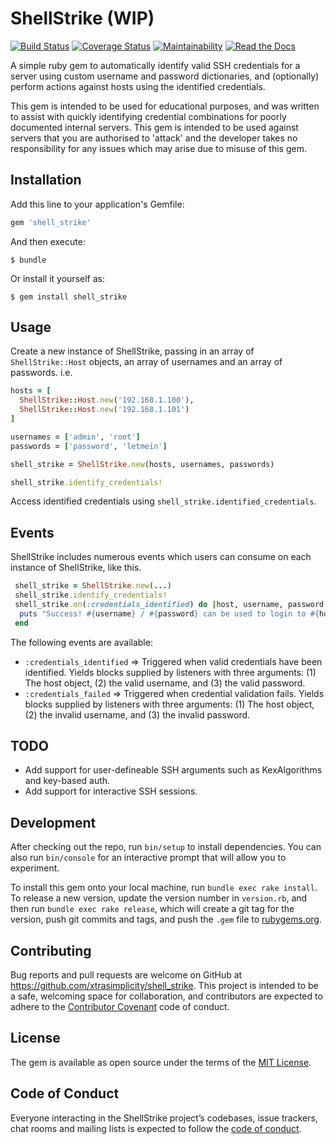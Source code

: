 # ShellStrike (WIP)
[![Build Status](https://travis-ci.org/xtrasimplicity/shell-strike.svg?branch=master)](https://travis-ci.org/xtrasimplicity/shell-strike)
[![Coverage Status](https://coveralls.io/repos/github/xtrasimplicity/shell-strike/badge.svg?branch=master)](https://coveralls.io/github/xtrasimplicity/shell-strike?branch=master)
[![Maintainability](https://api.codeclimate.com/v1/badges/f66cd28d67eb40caf879/maintainability)](https://codeclimate.com/github/xtrasimplicity/shell-strike/maintainability)
[![Read the Docs](https://img.shields.io/readthedocs/pip.svg)](http://www.rubydoc.info/github/xtrasimplicity/shell-strike/master)

A simple ruby gem to automatically identify valid SSH credentials for a server using custom username and password dictionaries, and (optionally) perform actions against hosts using the identified credentials.


This gem is intended to be used for educational purposes, and was written to assist with quickly identifying credential combinations for poorly documented internal servers. This gem is intended to be used against servers that you are authorised to 'attack' and the developer takes no responsibility for any issues which may arise due to misuse of this gem.

## Installation

Add this line to your application's Gemfile:

```ruby
gem 'shell_strike'
```

And then execute:

    $ bundle

Or install it yourself as:

    $ gem install shell_strike

## Usage
Create a new instance of ShellStrike, passing in an array of `ShellStrike::Host` objects, an array of usernames and an array of passwords. i.e.

```ruby
hosts = [
  ShellStrike::Host.new('192.168.1.100'),
  ShellStrike::Host.new('192.168.1.101')
]

usernames = ['admin', 'root']
passwords = ['password', 'letmein']

shell_strike = ShellStrike.new(hosts, usernames, passwords)

shell_strike.identify_credentials!
```

Access identified credentials using `shell_strike.identified_credentials`.

## Events
ShellStrike includes numerous events which users can consume on each instance of ShellStrike, like this.

```ruby
 shell_strike = ShellStrike.new(...)
 shell_strike.identify_credentials!
 shell_strike.on(:credentials_identified) do |host, username, password|
  puts "Success! #{username} / #{password} can be used to login to #{host}."
 end
```

The following events are available:
  * `:credentials_identified` => Triggered when valid credentials have been identified. Yields blocks supplied by listeners with three arguments: (1) The host object, (2) the valid username, and (3) the valid password.
  * `:credentials_failed` => Triggered when credential validation fails. Yields blocks supplied by listeners with three arguments: (1) The host object, (2) the invalid username, and (3) the invalid password.

## TODO
- Add support for user-defineable SSH arguments such as KexAlgorithms and key-based auth.
- Add support for interactive SSH sessions.

## Development

After checking out the repo, run `bin/setup` to install dependencies. You can also run `bin/console` for an interactive prompt that will allow you to experiment.

To install this gem onto your local machine, run `bundle exec rake install`. To release a new version, update the version number in `version.rb`, and then run `bundle exec rake release`, which will create a git tag for the version, push git commits and tags, and push the `.gem` file to [rubygems.org](https://rubygems.org).

## Contributing

Bug reports and pull requests are welcome on GitHub at https://github.com/xtrasimplicity/shell_strike. This project is intended to be a safe, welcoming space for collaboration, and contributors are expected to adhere to the [Contributor Covenant](http://contributor-covenant.org) code of conduct.

## License

The gem is available as open source under the terms of the [MIT License](https://opensource.org/licenses/MIT).

## Code of Conduct

Everyone interacting in the ShellStrike project’s codebases, issue trackers, chat rooms and mailing lists is expected to follow the [code of conduct](https://github.com/xtrasimplicity/shell_strike/blob/master/CODE_OF_CONDUCT.md).
